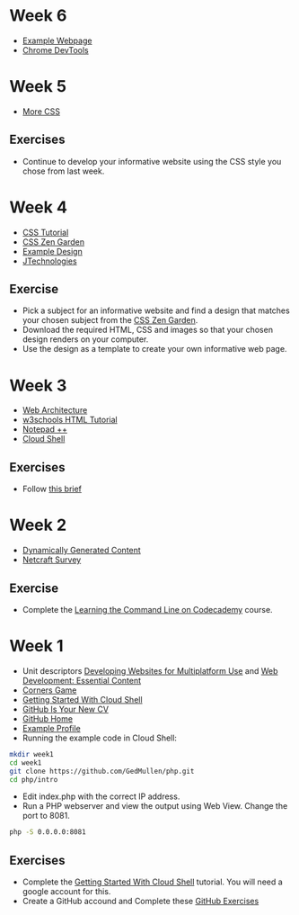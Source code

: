 <!--
* [HTML Timeline](https://www.w3schools.com/Html/html5_intro.asp)
* [HTML DOM Tree](https://www.w3schools.com/js/js_htmldom.asp)
* [Chrome DevTools](https://developers.google.com/web/tools/chrome-devtools/css/) 
-->

# Week 6

* [Example Webpage](https://gist.github.com/Haxoras/7990467)
* [Chrome DevTools](https://developers.google.com/web/tools/chrome-devtools/css/) 
<!--
* [JavaScript Examples](https://www.w3schools.com/js/js_examples.asp)
* [JavaScript Tutorial](https://www.w3schools.com/js/)
-->

# Week 5

* [More CSS](https://drive.google.com/file/d/1NQM0xI_vUf0zp6xtQUrhhSteYdnYJAbB/view?usp=sharing)

## Exercises

* Continue to develop your informative website using the CSS style you chose from last week. 

# Week 4

* [CSS Tutorial](https://www.w3schools.com/Css/)
* [CSS Zen Garden](http://csszengarden.com/)
* [Example Design](http://www.csszengarden.com/175/)
* [JTechnologies](http://www.jtechnologies.co.uk/)

## Exercise

* Pick a subject for an informative website and find a design that matches your chosen subject from the [CSS Zen Garden](http://csszengarden.com/).
* Download the required HTML, CSS and images so that your chosen design renders on your computer.
* Use the design as a template to create your own informative web page.  

# Week 3 

* [Web Architecture](https://docs.google.com/presentation/d/1ERXT_L5CjzsJ6gce4kjpXQ5wPi54dAmRqJNUWFGMHX4/edit?usp=sharing)
* [w3schools HTML Tutorial](https://www.w3schools.com/html/default.asp) 
* [Notepad ++](https://notepad-plus-plus.org/)
* [Cloud Shell](https://console.cloud.google.com/cloudshell/)
## Exercises

* Follow [this brief](https://docs.google.com/document/d/1jmYj8g8ai9_kYZ5EtyEAa6BsLbkjKG6TsLn4n8j67b8/edit?usp=sharing)

# Week 2

* [Dynamically Generated Content](https://docs.google.com/presentation/d/1bWMd9ypXXUJGt-jDpjpRSfh6_2zHMRKjjBcldO0OMeM/pub?start=false&loop=false&delayms=60000&slide=id.p10)
* [Netcraft Survey](https://news.netcraft.com/archives/2018/07/19/july-2018-web-server-survey.html)

## Exercise

* Complete the [Learning the Command Line on Codecademy](https://www.codecademy.com/learn/learn-the-command-line) course.

# Week 1

* Unit descriptors [ Developing Websites for Multiplatform Use](http://www.mysqa.info/files/hn/H1J935.pdf) and [Web Development: Essential Content](https://www.sqa.org.uk/files/hn/HF5834.pdf)
* [Corners Game](https://docs.google.com/document/d/1f8YCnRpKR5dgO-aP77ZXJg5SU6BWLMkiLsc99n1WZe4/pub)
* [Getting Started With Cloud Shell](https://cloud.google.com/shell/docs/starting-cloud-shell)
* [GitHub Is Your New CV](http://code.dblock.org/2011/07/14/github-is-your-new-resume.html)
* [GitHub Home](https://github.com/)
* [Example Profile](https://github.com/marijnh)
* Running the example code in Cloud Shell:
```bash
mkdir week1
cd week1
git clone https://github.com/GedMullen/php.git
cd php/intro
```
* Edit index.php with the correct IP address.
* Run a PHP webserver and view the output using Web View. Change the port to 8081. 
```bash
php -S 0.0.0.0:8081
```

## Exercises

* Complete the [Getting Started With Cloud Shell](https://cloud.google.com/shell/docs/starting-cloud-shell) tutorial. You will need a google account for this.
* Create a GitHub accound and Complete these [GitHub Exercises](https://docs.google.com/document/d/1lYOmyY0liBNXntOP9yipcD7Cy-aqKqAU1gkrSmdd2e4/edit?usp=sharing)

